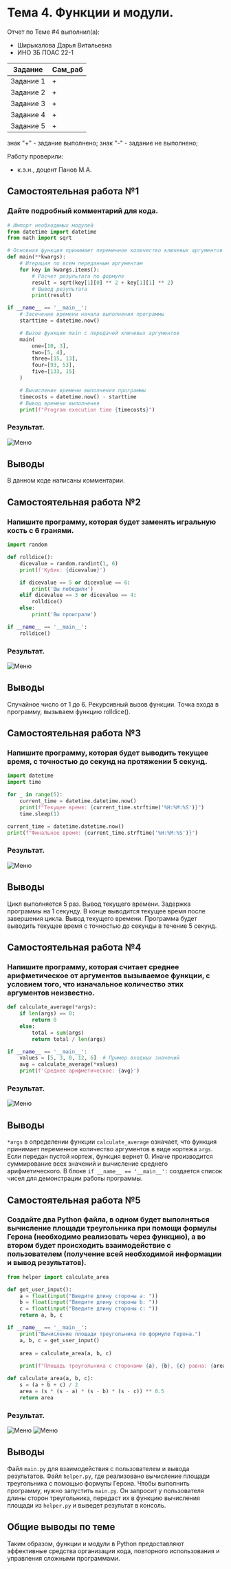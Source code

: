 # Тема 4. Функции и модули. 
Отчет по Теме #4 выполнил(а):
- Ширыкалова Дарья Витальевна
- ИНО ЗБ ПОАС 22-1

| Задание | Сам_раб |
| ------ | ------ |
| Задание 1 | + |
| Задание 2 | + |
| Задание 3 | + |
| Задание 4 | + |
| Задание 5 | + |

знак "+" - задание выполнено; знак "-" - задание не выполнено;

Работу проверили:
- к.э.н., доцент Панов М.А.

## Самостоятельная работа №1
### Дайте подробный комментарий для кода.

```python
# Импорт необходимых модулей
from datetime import datetime
from math import sqrt

# Основная функция принимает переменное количество ключевых аргументов
def main(**kwargs):
    # Итерация по всем переданным аргументам
    for key in kwargs.items():
        # Расчет результата по формуле
        result = sqrt(key[1][0] ** 2 + key[1][1] ** 2)
        # Вывод результата
        print(result)

if __name__ == '__main__':
    # Засечение времени начала выполнения программы
    starttime = datetime.now()

    # Вызов функции main с передачей ключевых аргументов
    main(
        one=[10, 3],
        two=[5, 4],
        three=[15, 13],
        four=[93, 53],
        five=[133, 15]
    )

    # Вычисление времени выполнения программы
    timecosts = datetime.now() - starttime
    # Вывод времени выполнения
    print(f"Program execution time {timecosts}")
```
### Результат.
![Меню](https://github.com/Davishir/Software_engineering/blob/Tema_4/img/tema_4/Capture001.png)

## Выводы

В данном коде написаны комментарии.  

## Самостоятельная работа №2
### Напишите программу, которая будет заменять игральную кость с 6 гранями.

```python
import random

def rolldice():
    dicevalue = random.randint(1, 6)  
    print(f'Кубик: {dicevalue}')

    if dicevalue == 5 or dicevalue == 6:
        print('Вы победили')
    elif dicevalue == 3 or dicevalue == 4:
        rolldice()  
    else:
        print('Вы проиграли')

if __name__ == '__main__':
    rolldice()  

```
### Результат.
![Меню](https://github.com/Davishir/Software_engineering/blob/Tema_4/img/tema_4/Capture002.png)

## Выводы

Случайное число от 1 до 6. Рекурсивный вызов функции. Точка входа в программу, вызываем функцию rolldice(). 
  
## Самостоятельная работа №3
### Напишите программу, которая будет выводить текущее время, с точностью до секунд на протяжении 5 секунд. 

```python
import datetime
import time

for _ in range(5): 
    current_time = datetime.datetime.now()
    print(f"Текущее время: {current_time.strftime('%H:%M:%S')}")  
    time.sleep(1)  

current_time = datetime.datetime.now()
print(f"Финальное время: {current_time.strftime('%H:%M:%S')}") 

```
### Результат.
![Меню](https://github.com/Davishir/Software_engineering/blob/Tema_4/img/tema_4/Capture003.png)

## Выводы
 Цикл выполняется 5 раз. Вывод текущего времени. Задержка программы на 1 секунду. В конце выводится текущее время после завершения цикла.
 Вывод текущего времени. Программа будет выводить текущее время с точностью до секунды в течение 5 секунд.

  
## Самостоятельная работа №4
### Напишите программу, которая считает среднее арифметическое от аргументов вызываемое функции, с условием того, что изначальное количество этих аргументов неизвестно. 

```python
def calculate_average(*args):
    if len(args) == 0:
        return 0
    else:
        total = sum(args)
        return total / len(args)

if __name__ == '__main__':
    values = [5, 3, 8, 12, 6]  # Пример входных значений
    avg = calculate_average(*values)
    print(f'Среднее арифметическое: {avg}')
```
### Результат.
![Меню](https://github.com/Davishir/Software_engineering/blob/Tema_4/img/tema_4/Capture004.png)

## Выводы
`*args` в определении функции `calculate_average` означает, что функция принимает переменное количество аргументов в виде кортежа `args`. Если передан пустой кортеж, функция вернет 0. Иначе производится суммирование всех значений и вычисление среднего арифметического. В блоке `if __name__ == '__main__':` создается список чисел для демонстрации работы программы.


## Самостоятельная работа №5
### Создайте два Python файла, в одном будет выполняться вычисление площади треугольника при помощи формулы Герона (необходимо реализовать через функцию), а во втором будет происходить взаимодействие с пользователем (получение всей необходимой информации и вывод результатов). 

```python
from helper import calculate_area

def get_user_input():
    a = float(input("Введите длину стороны a: "))
    b = float(input("Введите длину стороны b: "))
    c = float(input("Введите длину стороны c: "))
    return a, b, c

if __name__ == '__main__':
    print("Вычисление площади треугольника по формуле Герона.")
    a, b, c = get_user_input()
  
    area = calculate_area(a, b, c)
  
    print(f"Площадь треугольника с сторонами {a}, {b}, {c} равна: {area}")

def calculate_area(a, b, c):
    s = (a + b + c) / 2
    area = (s * (s - a) * (s - b) * (s - c)) ** 0.5
    return area

```
### Результат.
![Меню](https://github.com/Davishir/Software_engineering/blob/Tema_4/img/tema_4/Capture051.png)
![Меню](https://github.com/Davishir/Software_engineering/blob/Tema_4/img/tema_4/Capture052.png)

## Выводы

Файл `main.py` для взаимодействия с пользователем и вывода результатов.
Файл `helper.py`, где реализовано вычисление площади треугольника с помощью формулы Герона.
Чтобы выполнить программу, нужно запустить `main.py`. 
Он запросит у пользователя длины сторон треугольника, передаст их в функцию вычисления площади из `helper.py` и выведет результат в консоль.
  
## Общие выводы по теме
Таким образом, функции и модули в Python предоставляют эффективные средства организации кода, повторного использования и управления сложными программами.
